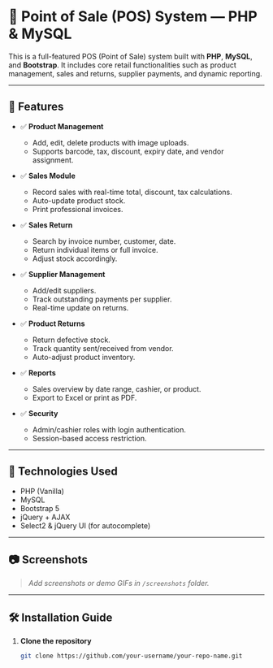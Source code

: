 # 💼 Point of Sale (POS) System — PHP & MySQL

This is a full-featured POS (Point of Sale) system built with **PHP**, **MySQL**, and **Bootstrap**. It includes core retail functionalities such as product management, sales and returns, supplier payments, and dynamic reporting.

---

## 📌 Features

- ✅ **Product Management**
  - Add, edit, delete products with image uploads.
  - Supports barcode, tax, discount, expiry date, and vendor assignment.

- ✅ **Sales Module**
  - Record sales with real-time total, discount, tax calculations.
  - Auto-update product stock.
  - Print professional invoices.

- ✅ **Sales Return**
  - Search by invoice number, customer, date.
  - Return individual items or full invoice.
  - Adjust stock accordingly.

- ✅ **Supplier Management**
  - Add/edit suppliers.
  - Track outstanding payments per supplier.
  - Real-time update on returns.

- ✅ **Product Returns**
  - Return defective stock.
  - Track quantity sent/received from vendor.
  - Auto-adjust product inventory.

- ✅ **Reports**
  - Sales overview by date range, cashier, or product.
  - Export to Excel or print as PDF.

- ✅ **Security**
  - Admin/cashier roles with login authentication.
  - Session-based access restriction.

---

## 🚀 Technologies Used

- PHP (Vanilla)
- MySQL
- Bootstrap 5
- jQuery + AJAX
- Select2 & jQuery UI (for autocomplete)

---

## 📷 Screenshots

> _Add screenshots or demo GIFs in `/screenshots` folder._

---

## 🛠️ Installation Guide

1. **Clone the repository**
   ```bash
   git clone https://github.com/your-username/your-repo-name.git
